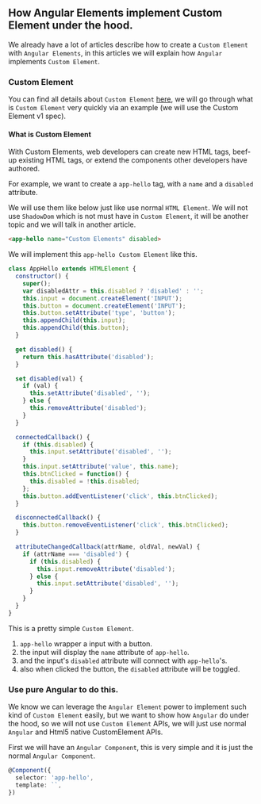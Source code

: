 ## How Angular Elements implement Custom Element under the hood.

We already have a lot of articles describe how to create a `Custom Element` with `Angular Elements`, in this articles we will explain how `Angular` implements `Custom Element`.

### Custom Element

You can find all details about `Custom Element` [here](https://developers.google.com/web/fundamentals/web-components/customelements), we will go through what is `Custom Element` very quickly via an example (we will use the Custom Element v1 spec).

#### What is Custom Element

With Custom Elements, web developers can create new HTML tags, beef-up existing HTML tags, or extend the components other developers have authored.

For example, we want to create a `app-hello` tag, with a `name` and a `disabled` attribute.

We will use them like below just like use normal `HTML Element`. We will not use `ShadowDom` which is not must have in `Custom Element`, it will be another topic and we will talk in another article.

```html
<app-hello name="Custom Elements" disabled>
```

We will implement this `app-hello Custom Element` like this.

```js
class AppHello extends HTMLElement {
  constructor() {
    super();
    var disabledAttr = this.disabled ? 'disabled' : '';
    this.input = document.createElement('INPUT');
    this.button = document.createElement('INPUT');
    this.button.setAttribute('type', 'button');
    this.appendChild(this.input);
    this.appendChild(this.button);
  }

  get disabled() {
    return this.hasAttribute('disabled');
  }

  set disabled(val) {
    if (val) {
      this.setAttribute('disabled', '');
    } else {
      this.removeAttribute('disabled');
    }
  }

  connectedCallback() {
    if (this.disabled) {
      this.input.setAttribute('disabled', '');
    }
    this.input.setAttribute('value', this.name);
    this.btnClicked = function() {
      this.disabled = !this.disabled;
    };
    this.button.addEventListener('click', this.btnClicked);
  }

  disconnectedCallback() {
    this.button.removeEventListener('click', this.btnClicked);
  }

  attributeChangedCallback(attrName, oldVal, newVal) {
    if (attrName === 'disabled') {
      if (this.disabled) {
        this.input.removeAttribute('disabled');
      } else {
        this.input.setAttribute('disabled', '');
      }
    }
  }
}
```

This is a pretty simple `Custom Element`.
1. `app-hello` wrapper a input with a button.
2. the input will display the `name` attribute of `app-hello`.
3. and the input's `disabled` attribute will connect with `app-hello`'s.
4. also when clicked the button, the `disabled` attribute will be toggled.

### Use pure Angular to do this.

We know we can leverage the `Angular Element` power to implement such kind of `Custom Element` easily, but we want to show how `Angular` do under the hood, so we will not use `Custom Element` APIs, we will just use normal `Angular` and Html5 native CustomElement APIs.

First we will have an `Angular Component`, this is very simple and it is just the normal `Angular Component`.

```ts
@Component({
  selector: 'app-hello',
  template: ``,
})
```